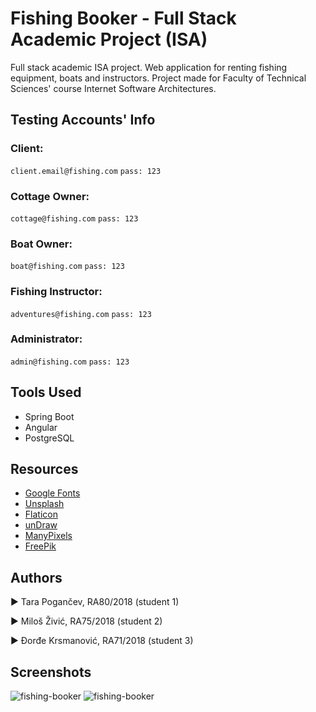 # Fishing Booker - Full Stack Academic Project (ISA)

Full stack academic ISA project. Web application for renting fishing equipment, boats and instructors.
Project made for Faculty of Technical Sciences' course Internet Software Architectures.


## Testing Accounts' Info

### Client:
 `client.email@fishing.com`
 `pass: 123`
 
 ### Cottage Owner:
 `cottage@fishing.com`
 `pass: 123`
 
 ### Boat Owner:
 `boat@fishing.com`
 `pass: 123`
 
 ### Fishing Instructor:
 `adventures@fishing.com`
 `pass: 123`
 
 ### Administrator:
 `admin@fishing.com`
 `pass: 123`

## Tools Used

- Spring Boot
- Angular
- PostgreSQL


## Resources

- [Google Fonts](https://fonts.google.com/)
- [Unsplash](https://unsplash.com/)
- [Flaticon](https://www.flaticon.com/)
- [unDraw](https://undraw.co/illustrations)
- [ManyPixels](https://www.manypixels.co/gallery)
- [FreePik](https://www.freepik.com/vectors/illustrations)


## Authors

► Tara Pogančev, RA80/2018 (student 1)

► Miloš Živić, RA75/2018 (student 2)

► Đorđe Krsmanović, RA71/2018 (student 3)




## Screenshots
![fishing-booker](Frontend/StylingGuide/img/screenshot1.png)
![fishing-booker](Frontend/StylingGuide/img/screenshot2.png)
